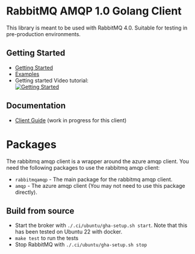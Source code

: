 # RabbitMQ AMQP 1.0 Golang Client

This library is meant to be used with RabbitMQ 4.0. 
Suitable for testing in pre-production environments.


## Getting Started

- [Getting Started](docs/examples/getting_started)
- [Examples](docs/examples)
- Getting started Video tutorial: </br>
[![Getting Started](https://img.youtube.com/vi/iR1JUFh3udI/0.jpg)](https://youtu.be/iR1JUFh3udI)



## Documentation

- [Client Guide](https://www.rabbitmq.com/client-libraries/amqp-client-libraries) (work in progress for this client)



# Packages

The rabbitmq amqp client is a wrapper around the azure amqp client.</b>
You need the following packages to use the rabbitmq amqp client:

- `rabbitmqamqp` - The main package for the rabbitmq amqp client.
- `amqp` - The azure amqp client (You may not need to use this package directly).


## Build from source

- Start the broker with `./.ci/ubuntu/gha-setup.sh start`. Note that this has been tested on Ubuntu 22 with docker.
- `make test` to run the tests
- Stop RabbitMQ with `./.ci/ubuntu/gha-setup.sh stop`


